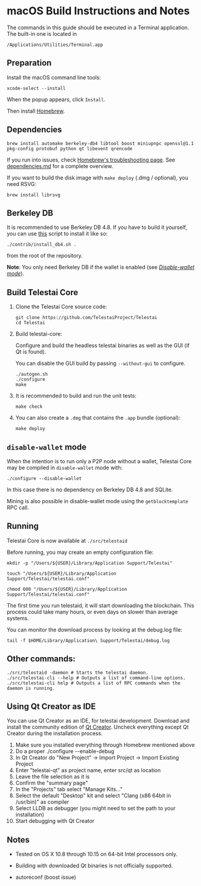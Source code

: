 macOS Build Instructions and Notes
====================================
The commands in this guide should be executed in a Terminal application.
The built-in one is located in 
```
/Applications/Utilities/Terminal.app
```

Preparation
-----------
Install the macOS command line tools:

`xcode-select --install`

When the popup appears, click `Install`.

Then install [Homebrew](https://brew.sh).

Dependencies
----------------------

    brew install automake berkeley-db4 libtool boost miniupnpc openssl@1.1 pkg-config protobuf python qt libevent qrencode

If you run into issues, check [Homebrew's troubleshooting page](https://docs.brew.sh/Troubleshooting).
See [dependencies.md](dependencies.md) for a complete overview.

If you want to build the disk image with `make deploy` (.dmg / optional), you need RSVG:
```shell
brew install librsvg
```

## Berkeley DB
It is recommended to use Berkeley DB 4.8. If you have to build it yourself,
you can use [this](/contrib/install_db4.sh) script to install it
like so:

```shell
./contrib/install_db4.sh .
```

from the root of the repository.

**Note**: You only need Berkeley DB if the wallet is enabled (see [*Disable-wallet mode*](/doc/build-osx.md#disable-wallet-mode)).

## Build Telestai Core

1. Clone the Telestai Core source code:
    ```shell
    git clone https://github.com/TelestaiProject/Telestai
    cd Telestai
    ```

2.  Build telestai-core:

    Configure and build the headless telestai binaries as well as the GUI (if Qt is found).

    You can disable the GUI build by passing `--without-gui` to configure.
    ```shell
    ./autogen.sh
    ./configure
    make
    ```

3.  It is recommended to build and run the unit tests:
    ```shell
    make check
    ```

4.  You can also create a  `.dmg` that contains the `.app` bundle (optional):
    ```shell
    make deploy
    ```

## `disable-wallet` mode
When the intention is to run only a P2P node without a wallet, Telestai Core may be
compiled in `disable-wallet` mode with:
```shell
./configure --disable-wallet
```

In this case there is no dependency on Berkeley DB 4.8 and SQLite.

Mining is also possible in disable-wallet mode using the `getblocktemplate` RPC call.

## Running
Telestai Core is now available at `./src/telestaid`

Before running, you may create an empty configuration file:
```shell
mkdir -p "/Users/${USER}/Library/Application Support/Telestai"

touch "/Users/${USER}/Library/Application Support/Telestai/telestai.conf"

chmod 600 "/Users/${USER}/Library/Application Support/Telestai/telestai.conf"
```

The first time you run telestaid, it will start downloading the blockchain. This process could
take many hours, or even days on slower than average systems.

You can monitor the download process by looking at the debug.log file:
```shell
tail -f $HOME/Library/Application\ Support/Telestai/debug.log
```

Other commands:
-------

    ./src/telestaid -daemon # Starts the telestai daemon.
    ./src/telestai-cli --help # Outputs a list of command-line options.
    ./src/telestai-cli help # Outputs a list of RPC commands when the daemon is running.

Using Qt Creator as IDE
------------------------
You can use Qt Creator as an IDE, for telestai development.
Download and install the community edition of [Qt Creator](https://www.qt.io/download/).
Uncheck everything except Qt Creator during the installation process.

1. Make sure you installed everything through Homebrew mentioned above
2. Do a proper ./configure --enable-debug
3. In Qt Creator do "New Project" -> Import Project -> Import Existing Project
4. Enter "telestai-qt" as project name, enter src/qt as location
5. Leave the file selection as it is
6. Confirm the "summary page"
7. In the "Projects" tab select "Manage Kits..."
8. Select the default "Desktop" kit and select "Clang (x86 64bit in /usr/bin)" as compiler
9. Select LLDB as debugger (you might need to set the path to your installation)
10. Start debugging with Qt Creator

Notes
-----

* Tested on OS X 10.8 through 10.15 on 64-bit Intel processors only.

* Building with downloaded Qt binaries is not officially supported. 

* autoreconf (boost issue)

